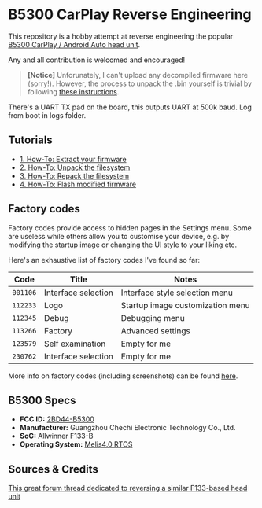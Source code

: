 # B5300 CarPlay Reverse Engineering

This repository is a hobby attempt at reverse engineering the popular [B5300 CarPlay / Android Auto head unit](https://www.aliexpress.us/item/3256806677605382.html).

Any and all contribution is welcomed and encouraged!

> **[Notice]** Unforunately, I can't upload any decompiled firmware here (sorry!). However, the process to unpack the .bin yourself is trivial by following [these instructions](docs/2-unpacking-firmware.md).

There's a UART TX pad on the board, this outputs UART at 500k baud. Log from boot in logs folder.

## Tutorials

- [1. How-To: Extract your firmware](docs/1-extracting-firmware.md)
- [2. How-To: Unpack the filesystem](docs/2-unpacking-firmware.md)
- [3. How-To: Repack the filesystem](docs/3-repacking-firmware.md)
- [4. How-To: Flash modified firmware](docs/4-flashing-firmware.md)

## Factory codes

Factory codes provide access to hidden pages in the Settings menu. Some are useless while others allow you to customise your device, e.g. by modifying the startup image or changing the UI style to your liking etc.

Here's an exhaustive list of factory codes I've found so far:

| Code     | Title               | Notes                            |
| -------- | ------------------- | -------------------------------- |
| `001106` | Interface selection | Interface style selection menu   |
| `112233` | Logo                | Startup image customization menu |
| `112345` | Debug               | Debugging menu                   |
| `113266` | Factory             | Advanced settings                |
| `123579` | Self examination    | Empty for me                     |
| `230762` | Interface selection | Empty for me                     |

More info on factory codes (including screenshots) can be found [here](docs/factory-codes.md).

## B5300 Specs

- **FCC ID:** [2BD44-B5300](https://fccid.io/2BD44-B5300)
- **Manufacturer:** Guangzhou Chechi Electronic Technology Co., Ltd.
- **SoC:** Allwinner F133-B
- **Operating System:** [Melis4.0 RTOS](https://github.com/usr-sse2/lindenis-v833-RTOS-melis-4.0)

## Sources & Credits

[This great forum thread dedicated to reversing a similar F133-based head unit](https://4pda.to/forum/index.php?showtopic=1059544)
